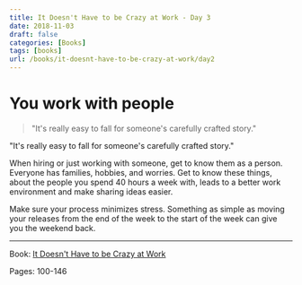```yaml
---
title: It Doesn't Have to be Crazy at Work - Day 3
date: 2018-11-03
draft: false
categories: [Books]
tags: [books]
url: /books/it-doesnt-have-to-be-crazy-at-work/day2
---
```


# You work with people
> "It's really easy to fall for someone's carefully crafted story."

"It's really easy to fall for someone's carefully crafted story."

When hiring or just working with someone, get to know them as a person. Everyone has families, hobbies, and worries. Get to know these things, about the people you spend 40 hours a week with, leads to a better work environment and make sharing ideas easier.

Make sure your process minimizes stress. Something as simple as moving your releases from the end of the week to the start of the week can give you the weekend back.

---
Book: [It Doesn't Have to be Crazy at Work](https://amzn.to/2DeqNop)

Pages: 100-146

